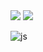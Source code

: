 <img src="https://capsule-render.vercel.app/api?type=waving&color=BDBDC8&height=150&section=header" />
<img src="https://capsule-render.vercel.app/api?type=waving&color=BDBDC8&height=150&section=footer" />

![js](https://img.shields.io/badge/JavaScript-F7DF1E?style=for-the-badge&logo=CSS&logoColor=white)
